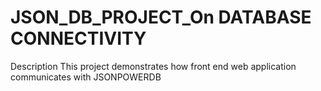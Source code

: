 # JSON_DB_PROJECT_On DATABASE CONNECTIVITY 
Description
This project demonstrates how front end web application communicates with JSONPOWERDB 
